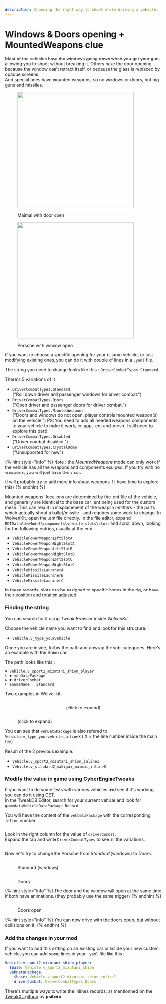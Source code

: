 ```yaml
---
description: Choosing the right way to shoot while driving a vehicle.
---
```


# Windows & Doors opening + MountedWeapons clue

Most of the vehicles have the windows going down when you get your gun, allowing you to shoot without breaking it. Others have the door opening because the window can't retract itself, or because the glass is replaced by opaque screens.\
And special ones have mounted weapons, so no windows or doors, but big guns and missiles.

<figure><img src="../../../.gitbook/assets/driverCombatMode_05.png" alt="" width="375"><figcaption><p>Maimai with door open</p></figcaption></figure>

<figure><img src="../../../.gitbook/assets/driverCombatMode_07.png" alt="" width="375"><figcaption><p>Porsche with window open</p></figcaption></figure>

If you want to choose a specific opening for your custom vehicle, or just modifying existing ones, you can do it with couple of lines in a `.yaml` file.

The string you need to change looks like this : `DriverCombatTypes.Standard`

There's 5 variations of it:

* `DriverCombatTypes.Standard`\
  ("Roll down driver and passenger windows for driver combat.")
* `DriverCombatTypes.Doors`\
  ("Open driver and passenger doors for driver combat.")
* `DriverCombatTypes.MountedWeapons`\
  ("Doors and windows do not open, player controls mounted weapon(s) on the vehicle.") PS: You need to add all needed weapons components to your vehicle to make it work, in .app, .ent and .mesh. I still need to explore this part)
* `DriverCombatTypes.Disabled`\
  ("Driver combat disabled.")
* `DriverCombatTypes.CrystalDome`\
  ("Unsupported for now")

{% hint style="info" %}
Note : the _MountedWeapons_ mode can only work if the vehicle has all the weapons and components equiped. If you try with no weapons, you will just have the visor.

(I will probably try to add more info about weapons if I have time to explore this)
{% endhint %}

Mounted weapons' locations are determined by the .ent file of the vehicle, and generally are identical to the base car .ent being used for the custom mesh. This can result in misplacement of the weapon _emitters_ - the parts which actually shoot a bullet/missile - and requires some work to change. In WolvenKit, open the .ent file directly. In the file editor, expand `RDTDataViewModel\components\vehicle_slots\slots` and scroll down, looking for the following entries, usually at the end:

* `VehiclePowerWeaponLeftSlotA`
* `VehiclePowerWeaponRightSlotA`
* `VehiclePowerWeaponLeftSlotB`
* `VehiclePowerWeaponRightSlotB`
* `VehiclePowerWeaponLeftSlotC`
* `VehiclePowerWeaponRightSlotC`
* `VehicleMissileLauncherA`
* `VehicleMissileLauncherB`
* `VehicleMissileLauncherC`

In these records, slots can be assigned to specific bones in the rig, or have their position and rotation adjusted.

###

### Finding the string

You can search for it using _Tweak Browser_ inside _WolvenKit._

Choose the vehicle name you want to find and look for this structure:

* `Vehicle.v_type_yourvehicle`

Once you are inside, follow the path and unwrap the sub-categories. Here's an example with the Shion car.

The path looks like this :

`▼ Vehicle.v_sport2_mizutani_shion_player`\
`∟ ▼ vehDataPackage`\
`­∟ ▼ driverCombat`\
`∟ enumeName : Standard`

Two examples in Wolvenkit:

<div align="center" data-full-width="false"><figure><img src="../../../.gitbook/assets/driverCombatMode_03.png" alt=""><figcaption><p>(click to expand)</p></figcaption></figure></div>

<figure><img src="../../../.gitbook/assets/driverCombatMode_04.png" alt=""><figcaption><p>(click to expand)</p></figcaption></figure>

You can see that `vehDataPackage` is also refered to `Vehicle.v_type_yourvehicle_inlineX` ( X = the line number inside the main file)

Result of the 2 previous example:

* `Vehicle.v_sport2_mizutani_shion_inline1`
* `Vehicle.v_standard2_makigai_maimai_inline0`

### Modify the value in game using CyberEngineTweaks

If you want to do some tests with various vehicles and see if it's working, you can do it using CET.\
In the TweakDB Editor, search for your current vehicle and look for `gamedataVehicleDataPackage_Record`.

You will have the content of the `vehDataPackage` with the corresponding `inline` number.

<figure><img src="../../../.gitbook/assets/driverCombatMode_01.png" alt=""><figcaption></figcaption></figure>

Look in the right column for the value of `driverCombat`.\
Expand the tab and write `DriverCombatTypes` to see all the variations.

<figure><img src="../../../.gitbook/assets/driverCombatMode_02.png" alt=""><figcaption></figcaption></figure>

Now let's try to change the Porsche from _Standard_ (windows) to _Doors_.

<figure><img src="../../../.gitbook/assets/windows_open_01.gif" alt=""><figcaption><p>Standard (windows)</p></figcaption></figure>

<figure><img src="../../../.gitbook/assets/doors_open_01.gif" alt=""><figcaption><p>Doors</p></figcaption></figure>

{% hint style="info" %}
The door and the window will open at the same time if both have animations. (they probably use the same trigger)
{% endhint %}

<figure><img src="../../../.gitbook/assets/doors_open_02.gif" alt=""><figcaption><p>Doors open</p></figcaption></figure>

{% hint style="info" %}
You can now drive with the doors open, but without collisions on it.
{% endhint %}

###

### Add the changes in your mod

If you want to add this setting on an existing car or inside your new custom vehicle, you can add some lines in your `.yaml` file like this :

```yaml
Vehicle.v_sport2_mizutani_shion_player:
  $base: Vehicle.v_sport2_mizutani_shion
  vehDataPackage:
    $base: Vehicle.v_sport2_mizutani_shion_inline1
    driverCombat: DriverCombatTypes.Doors
```

There's multiple ways to write the inlines records, as mentionned on the [TweakXL github](https://github.com/psiberx/cp2077-tweak-xl/wiki/YAML-Tweaks) by **psiberx**.
